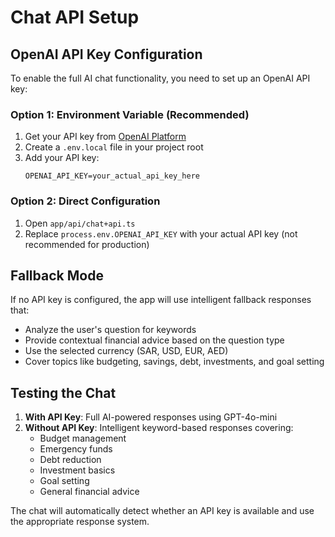# Chat API Setup

## OpenAI API Key Configuration

To enable the full AI chat functionality, you need to set up an OpenAI API key:

### Option 1: Environment Variable (Recommended)
1. Get your API key from [OpenAI Platform](https://platform.openai.com/api-keys)
2. Create a `.env.local` file in your project root
3. Add your API key:
   ```
   OPENAI_API_KEY=your_actual_api_key_here
   ```

### Option 2: Direct Configuration
1. Open `app/api/chat+api.ts`
2. Replace `process.env.OPENAI_API_KEY` with your actual API key (not recommended for production)

## Fallback Mode

If no API key is configured, the app will use intelligent fallback responses that:
- Analyze the user's question for keywords
- Provide contextual financial advice based on the question type
- Use the selected currency (SAR, USD, EUR, AED)
- Cover topics like budgeting, savings, debt, investments, and goal setting

## Testing the Chat

1. **With API Key**: Full AI-powered responses using GPT-4o-mini
2. **Without API Key**: Intelligent keyword-based responses covering:
   - Budget management
   - Emergency funds
   - Debt reduction
   - Investment basics
   - Goal setting
   - General financial advice

The chat will automatically detect whether an API key is available and use the appropriate response system.


